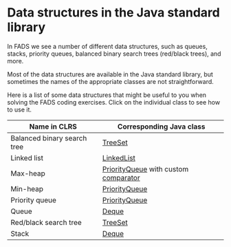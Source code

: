 Data structures in the Java standard library
============================================

In FADS we see a number of different data structures, such as queues, stacks,
priority queues, balanced binary search trees (red/black trees), and more.

Most of the data structures are available in the Java standard library,
but sometimes the names of the appropriate classes are not straightforward.

Here is a list of some data structures that might be useful to you
when solving the FADS coding exercises. Click on the individual class
to see how to use it.

| Name in CLRS | Corresponding Java class |
| --- | --- |
| Balanced binary search tree | [TreeSet](TreeSet.md) |
| Linked list | [LinkedList](LinkedList.md) |
| Max-heap | [PriorityQueue](PriorityQueue.md) with custom [comparator](maxheap.md) |
| Min-heap | [PriorityQueue](PriorityQueue.md) |
| Priority queue | [PriorityQueue](PriorityQueue.md) |
| Queue | [Deque](Deque.md) |
| Red/black search tree | [TreeSet](TreeSet.md) |
| Stack | [Deque](Deque.md) |
